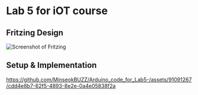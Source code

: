 # Lab 5 for iOT course #

## Fritzing Design ##

![Screenshot of Fritzing](https://github.com/MinseokBUZZ/Arduino_code_for_Lab5-/assets/91091267/ea2a224c-4e1d-45b1-9a44-09d82518e98f)

## Setup & Implementation ##

https://github.com/MinseokBUZZ/Arduino_code_for_Lab5-/assets/91091267/cdd4e8b7-62f5-4893-8e2e-0a4e05838f2a

